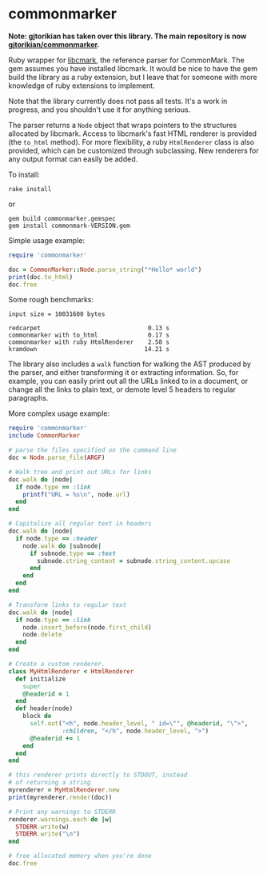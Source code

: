 commonmarker
============

**Note:  gjtorikian has taken over this library. The main
repository is now [gjtorikian/commonmarker](https://github.com/gjtorikian/commonmarker/).**


Ruby wrapper for [libcmark](https://github.com/jgm/CommonMark),
the reference parser for CommonMark.  The gem assumes you have
installed libcmark.  It would be nice to have the gem build the
library as a ruby extension, but I leave that for someone with
more knowledge of ruby extensions to implement.

Note that the library currently does not pass all tests.  It's
a work in progress, and you shouldn't use it for anything serious.

The parser returns a `Node` object that wraps pointers to the
structures allocated by libcmark.  Access to libcmark's fast
HTML renderer is provided (the `to_html` method). For
more flexibility, a ruby `HtmlRenderer` class is also provided,
which can be customized through subclassing.  New renderers for
any output format can easily be added.

To install:

    rake install

or

    gem build commonmarker.gemspec
    gem install commonmark-VERSION.gem

Simple usage example:

``` ruby
require 'commonmarker'

doc = CommonMarker::Node.parse_string("*Hello* world")
print(doc.to_html)
doc.free
```

Some rough benchmarks:

```
input size = 10031600 bytes

redcarpet                              0.13 s
commonmarker with to_html              0.17 s
commonmarker with ruby HtmlRenderer    2.58 s
kramdown                              14.21 s
```

The library also includes a `walk` function for walking the
AST produced by the parser, and either transforming it or
extracting information.  So, for example, you can easily print out all
the URLs linked to in a document, or change all the links to plain text,
or demote level 5 headers to regular paragraphs.

More complex usage example:

``` ruby
require 'commonmarker'
include CommonMarker

# parse the files specified on the command line
doc = Node.parse_file(ARGF)

# Walk tree and print out URLs for links
doc.walk do |node|
  if node.type == :link
    printf("URL = %s\n", node.url)
  end
end

# Capitalize all regular text in headers
doc.walk do |node|
  if node.type == :header
    node.walk do |subnode|
      if subnode.type == :text
        subnode.string_content = subnode.string_content.upcase
      end
    end
  end
end

# Transform links to regular text
doc.walk do |node|
  if node.type == :link
    node.insert_before(node.first_child)
    node.delete
  end
end

# Create a custom renderer.
class MyHtmlRenderer < HtmlRenderer
  def initialize
    super
    @headerid = 1
  end
  def header(node)
    block do
      self.out("<h", node.header_level, " id=\"", @headerid, "\">",
               :children, "</h", node.header_level, ">")
      @headerid += 1
    end
  end
end

# this renderer prints directly to STDOUT, instead
# of returning a string
myrenderer = MyHtmlRenderer.new
print(myrenderer.render(doc))

# Print any warnings to STDERR
renderer.warnings.each do |w|
  STDERR.write(w)
  STDERR.write("\n")
end

# free allocated memory when you're done
doc.free
```
